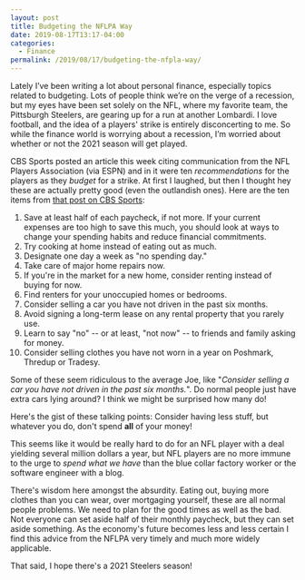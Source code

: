 ```yaml
---
layout: post
title: Budgeting the NFLPA Way
date: 2019-08-17T13:17-04:00
categories:
  - Finance
permalink: /2019/08/17/budgeting-the-nfpla-way/
---
```


Lately I’ve been writing a lot about personal finance, especially topics related to budgeting. Lots of people think we’re on the verge of a recession, but my eyes have been set solely on the NFL, where my favorite team, the Pittsburgh Steelers, are gearing up for a run at another Lombardi. I love football, and the idea of a players' strike is entirely disconcerting to me. So while the finance world is worrying about a recession, I’m worried about whether or not the 2021 season will get played.

CBS Sports posted an article this week citing communication from the NFL Players Association (via ESPN) and in it were ten _recommendations_ for the players as they _budget_ for a strike. At first I laughed, but then I thought hey these are actually pretty good (even the outlandish ones). Here are the ten items from [that post on CBS Sports](https://www.cbssports.com/nfl/news/nflpa-reportedly-sends-work-stoppage-guide-to-players-preps-for-possible-lockout/):


1. Save at least half of each paycheck, if not more. If your current expenses are too high to save this much, you should look at ways to change your spending habits and reduce financial commitments.
2. Try cooking at home instead of eating out as much.
3. Designate one day a week as "no spending day."
4. Take care of major home repairs now.
5. If you're in the market for a new home, consider renting instead of buying for now.
6. Find renters for your unoccupied homes or bedrooms.
7. Consider selling a car you have not driven in the past six months.
8. Avoid signing a long-term lease on any rental property that you rarely use.
9.   Learn to say "no" -- or at least, "not now" -- to friends and family asking for money.
10. Consider selling clothes you have not worn in a year on Poshmark, Thredup or Tradesy.

Some of these seem ridiculous to the average Joe, like "_Consider selling a car you have not driven in the past six months._". Do normal people just have extra cars lying around? I think we might be surprised how many do!

Here's the gist of these talking points: Consider having less stuff, but whatever you do, don't spend **all** of your money! 

This seems like it would be really hard to do for an NFL player with a deal yielding several million dollars a year, but NFL players are no more immune to the urge to _spend what we have_ than the blue collar factory worker or the software engineer with a blog.

There's wisdom here amongst the absurdity. Eating out, buying more clothes than you can wear, over mortgaging yourself, these are all normal people problems. We need to plan for the good times as well as the bad. Not everyone can set aside half of their monthly paycheck, but they can set aside something. As the economy's future becomes less and less certain I find this advice from the NFLPA very timely and much more widely applicable.

That said, I hope there's a 2021 Steelers season!
